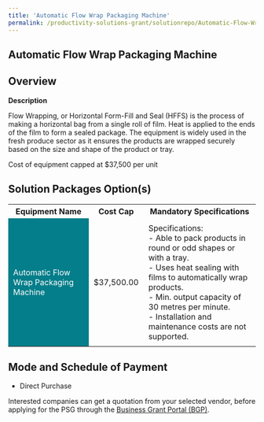 ```yaml
---
title: 'Automatic Flow Wrap Packaging Machine'
permalink: /productivity-solutions-grant/solutionrepo/Automatic-Flow-Wrap-Packaging-Machine
---
```


## Automatic Flow Wrap Packaging Machine

## Overview

**Description**

Flow Wrapping, or Horizontal Form-Fill and Seal (HFFS) is the process of making a horizontal bag from a single roll of film. Heat is applied to the ends of the film to form a sealed package. The equipment is widely used in the fresh produce sector as it ensures the products are wrapped securely based on the size and shape of the product or tray.

Cost of equipment capped at $37,500 per unit

## Solution Packages Option(s)

<table>
<tr>
<th><b>Equipment Name</b></th>
<th><b>Cost Cap</b></th>
<th><b>Mandatory Specifications</b></th>
</tr>
<tr>
<td style='padding: 10px; background-color: #037E8A; color: #FFFFFF;'>Automatic Flow Wrap Packaging Machine</td>
<td style='padding: 10px;'>$37,500.00</td>
<td style='padding: 10px;'>Specifications:<br>- Able to pack products in round or odd shapes or with a tray.<br>- Uses heat sealing with films to automatically wrap products.<br>- Min. output capacity of 30 metres per minute.<br>- Installation and maintenance costs are not supported.<br></td>
</tr>
</table>

## Mode and Schedule of Payment

 - Direct Purchase

Interested companies can get a quotation from your selected vendor, before applying for the PSG through the <a href='https://www.businessgrants.gov.sg/' target='_blank' rel='noopener'>Business Grant Portal (BGP)</a>.

<script src="/jquery/resize-tables.js"></script>
